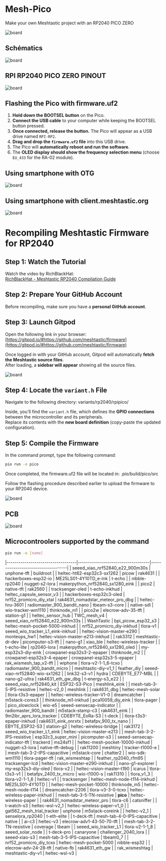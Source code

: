 # Mesh-Pico

Make your own Meshtastic project with an RP2040 PICO ZERO

![board](images/pico_pcb.jpg)

## Schématics

![board](images/mesh_pico.png)

## RPI RP2040 PICO ZERO PINOUT

![board](images/RP2040-Zero.jpg)


## Flashing the Pico with firmware.uf2

1. **Hold down the BOOTSEL button** on the Pico.
2. **Connect the USB cable** to your computer while keeping the BOOTSEL button pressed.
3. **Once connected, release the button.** The Pico will appear as a USB drive named `RPI-RP2`.
4. **Drag and drop the `firmware.uf2` file** into this USB drive.
5. The Pico will **automatically reboot and run the software**.
6. The **OLED display should show the frequency selection menu** (choose `EU_433` for the RA-02 module).

## Using smartphone with OTG

![board](images/Otg_enable.jpg)

## Using smartphone with client.meshtastic.org

![board](images/pico_mesh_PC.png)

# Recompiling Meshtastic Firmware for RP2040

## Step 1: Watch the Tutorial
Watch the video by RichBlackHat:  
[RichBlackHat - Meshtastic RP2040 Compilation Guide](https://www.youtube.com/watch?v=CTNXBvOog2I)

## Step 2: Prepare Your GitHub Account
Before recompiling, make sure you have a **personal GitHub account**.

## Step 3: Launch Gitpod
Open the following link in your browser:  
[https://gitpod.io/#https://github.com/meshtastic/firmware](https://gitpod.io/#https://github.com/meshtastic/firmware)

Once logged in with your GitHub account, Gitpod will automatically **fetch the Meshtastic source files**.  
After loading, a **sidebar will appear** showing all the source files.

![board](images/recompil.png)

## Step 4: Locate the `variant.h` File
Navigate to the following directory: variants/rp2040/rpipico/

Inside, you'll find the `variant.h` file, which defines the **GPIO connections** between the microcontroller and its peripherals.  
Replace its contents with the **new board definition** (copy-paste the updated configuration).

## Step 5: Compile the Firmware
In the command prompt, type the following command:

```bash
pio run -e pico
```

Once completed, the firmware.uf2 file will be located in: .pio/build/pico/src

Follow the flashing procedure described earlier to upload the firmware to your RP2040 device.

![board](images/picouf2.png)

## PCB

![board](images/PCB.png)

## Microcontroolers supported by the command

```bash
pio run -e [name]
```

|-----------------------------------|------------------------------------|------------------------------------|
| seeed_xiao_nrf52840_e22_900m30s   | unphone-tft                        | buildroot                          |
| heltec-ht62-esp32c3-sx1262        | picow                              | rak4631                            |
| hackerboxes-esp32-io              | ME25LS01-4Y10TD_e-ink              | t-echo                             |
| nibble-rp2040                     | nugget-s2-lora                     | makerpython_nrf52840_sx1280_eink  |
| pico2                             | native-tft                         | rak2560                            |
| tracksenger-oled                  | t-echo-inkhud                      | heltec_capsule_sensor_v3          |
| hackerboxes-esp32c3-oled          | nrf52_promicro_diy_xtal           | rak4631_nomadstar_meteor_pro_dbg  |
| heltec-hru-3601                   | radiomaster_900_bandit_nano        | tbeam-s3-core                      |
| native-sdl                        | wio-tracker-wm1110                 | thinknode_m1                       |
| pico2w                            | elecrow-adv-35-tft                 | station-g1                         |
| heltec_sensor_hub                 | TWC_mesh_v4                        | seeed_xiao_nrf52840_e22_900m33s   |
| WashTastic                        | bpi_picow_esp32_s3                 | heltec-mesh-pocket-5000-inkhud    |
| nrf52_promicro_diy-inkhud        | tlora-v1                           | seeed_wio_tracker_L1_eink-inkhud  |
| heltec-vision-master-e290        | monteops_hw1                       | heltec-vision-master-e213-inkhud  |
| rak3312                           | meshtastic-dr-dev                  | picomputer-s3-tft                  |
| nano-g1                           | xiao_ble                           | heltec-wireless-tracker           |
| t-echo-lite                       | rp2040-lora                        | makerpython_nrf52840_sx1280_oled  |
| my-esp32s3-diy-eink              | crowpanel-esp32s3-2-epaper         | thinknode_m2                       |
| crowpanel-esp32s3-4-epaper        | crowpanel-esp32s3-5-epaper         | rak_wismesh_tap_v2-tft            |
| wiphone                           | tlora-v2-1-1_6-tcxo                | radiomaster_900_bandit_micro      |
| meshtastic-diy-v1_1              | feather_diy                        | seeed-xiao-nrf52840-wio-sx1262    |
| link32-s3-v1                     | hydra                              | CDEBYTE_E77-MBL                    |
| nano-g2-ultra                    | rak4631_eth_gw_dbg                 | t-energy-s3_e22                    |
| seeed_xiao_nrf52840_kit          | ESP32-S3-Pico                      | meshlink_eink                      |
| mesh-tab-3-5-IPS-resistive       | heltec-v2_0                        | meshlink                           |
| rak4631_dbg                      | heltec-mesh-solar                  | tlora-t3s3-epaper                  |
| heltec-wireless-tracker-V1-0    | dreamcatcher                       | m5stack-cores3                     |
| thinknode_m1-inkhud              | pca10059_diy_eink                  | tlora-pager                        |
| pico_slowclock                   | wio-e5                             | seeed-sensecap-indicator          |
| radiomaster_900_bandit          | m5stack-stamp-c3                   | rak4631_eink                       |
| 9m2ibr_aprs_lora_tracker         | CDEBYTE_EoRa-S3                    | t-deck                             |
| tlora-t3s3-epaper-inkhud         | rak4631_eink_onrxtx                | betafpv_900_tx_nano                |
| EBYTE_ESP32-S3                   | station-g2                         | heltec-wireless-bridge            |
| rak3172                          | seeed_wio_tracker_L1_eink         | heltec-vision-master-e213         |
| mesh-tab-3-2-IPS-resistive       | esp32c3_super_mini                 | picomputer-s3                      |
| seeed-sensecap-indicator-tft     | trackerd                           | ms24sf1                            |
| heltec-mesh-pocket-10000-inkhud | nugget-s3-lora                     | native-tft-debug                   |
| rak11200                         | meshtiny                           | tracker-t1000-e                    |
| mesh-tab-3-2-IPS-capacitive      | m5stack-core                       | chatter2                           |
| wio-sdk-wm1110                   | tlora-pager-tft                    | rak_wismeshtap                     |
| feather_rp2040_rfm95            | tracksenger-lcd                    | heltec-vision-master-e290-inkhud  |
| nano-g1-explorer                | my-esp32s3-diy-oled                | tlora-v2                           |
| heltec-vision-master-t190       | icarus                             | tlora-t3s3-v1                      |
| betafpv_2400_tx_micro           | wio-t1000-s                        | rak11310                           |
| tlora_v1_3                      | tlora-v2-1-1_6                     | heltec-v1                          |
| tracksenger                     | heltec-mesh-node-t114-inkhud       | ME25LS01-4Y10TD                    |
| heltec-mesh-pocket-10000        | thinknode_m5                       | heltec-mesh-node-t114             |
| dreamcatcher-2206               | tlora-v3-3-0-tcxo                  | heltec-wireless-paper-inkhud      |
| mesh-tab-3-5-TN-resistive       | __pico__                           | heltec-wireless-paper              |
| rak4631_nomadstar_meteor_pro    | tlora-c6                           | catsniffer                         |
| t-watch-s3                      | heltec-wsl-v2_1                    | heltec-wireless-paper-v1_0        |
| gat562_mesh_trial_tracker       | unphone                            | m5stack-coreink                    |
| heltec-v2_1                     | senselora_rp2040                   | t-eth-elite                        |
| t-deck-tft                      | mesh-tab-4-0-IPS-capacitive        | native                             |
| ai-c3                           | heltec-v3                          | elecrow-adv1-43-50-70-tft          |
| mesh-tab-3-2-TN-resistive       | coverage                           | tbeam                              |
| seeed_wio_tracker_L1            | tlora-v2-1-1_8                     | seeed_solar_node                   |
| t-deck-pro                      | canaryone                          | challenger_2040_lora              |
| seeed-xiao-s3                   | mesh-tab-3-5-IPS-capacitive        | tbeam0_7                           |
| nrf52_promicro_diy_tcxo         | heltec-mesh-pocket-5000            | nibble-esp32                       |
| elecrow-adv-24-28-tft           | native-fb                          | rak4631_eth_gw                     |
| rak_wismeshtag                  | meshtastic-diy-v1                  | heltec-wsl-v3                      |


